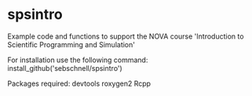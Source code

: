 # spsintro
Example code and functions to support the NOVA course 'Introduction to Scientific Programming and Simulation'

For installation use the following command:
  install_github('sebschnell/spsintro')
  
Packages required:
  devtools
  roxygen2
  Rcpp
